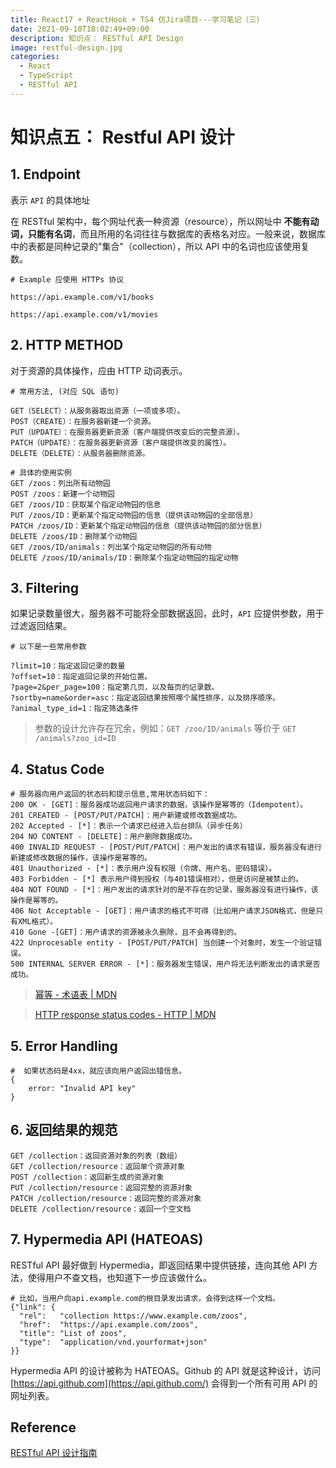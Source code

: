 ```yaml
---
title: React17 + ReactHook + TS4 仿Jira项目---学习笔记（三）
date: 2021-09-10T18:02:49+09:00
description: 知识点： RESTful API Design
image: restful-design.jpg
categories:
  - React
  - TypeScript
  - RESTful API
---
```


# 知识点五： Restful API 设计

## 1. Endpoint

表示 `API` 的具体地址

在 RESTful 架构中，每个网址代表一种资源（resource），所以网址中 **不能有动词，只能有名词**，而且所用的名词往往与数据库的表格名对应。一般来说，数据库中的表都是同种记录的"集合"（collection），所以 API 中的名词也应该使用复数。

```
# Example 应使用 HTTPs 协议

https://api.example.com/v1/books

https://api.example.com/v1/movies
```

## 2. HTTP METHOD

对于资源的具体操作，应由 HTTP 动词表示。

```
# 常用方法, (对应 SQL 语句)

GET（SELECT）：从服务器取出资源（一项或多项）。
POST（CREATE）：在服务器新建一个资源。
PUT（UPDATE）：在服务器更新资源（客户端提供改变后的完整资源）。
PATCH（UPDATE）：在服务器更新资源（客户端提供改变的属性）。
DELETE（DELETE）：从服务器删除资源。
```

```
# 具体的使用实例
GET /zoos：列出所有动物园
POST /zoos：新建一个动物园
GET /zoos/ID：获取某个指定动物园的信息
PUT /zoos/ID：更新某个指定动物园的信息（提供该动物园的全部信息）
PATCH /zoos/ID：更新某个指定动物园的信息（提供该动物园的部分信息）
DELETE /zoos/ID：删除某个动物园
GET /zoos/ID/animals：列出某个指定动物园的所有动物
DELETE /zoos/ID/animals/ID：删除某个指定动物园的指定动物
```

## 3. Filtering

如果记录数量很大，服务器不可能将全部数据返回，此时，`API` 应提供参数，用于过滤返回结果。

```
# 以下是一些常用参数

?limit=10：指定返回记录的数量
?offset=10：指定返回记录的开始位置。
?page=2&per_page=100：指定第几页，以及每页的记录数。
?sortby=name&order=asc：指定返回结果按照哪个属性排序，以及排序顺序。
?animal_type_id=1：指定筛选条件
```

> 参数的设计允许存在冗余，例如：`GET /zoo/ID/animals` 等价于 `GET /animals?zoo_id=ID`

## 4. Status Code

```
# 服务器向用户返回的状态码和提示信息,常用状态码如下：
200 OK - [GET]：服务器成功返回用户请求的数据，该操作是幂等的（Idempotent）。
201 CREATED - [POST/PUT/PATCH]：用户新建或修改数据成功。
202 Accepted - [*]：表示一个请求已经进入后台排队（异步任务）
204 NO CONTENT - [DELETE]：用户删除数据成功。
400 INVALID REQUEST - [POST/PUT/PATCH]：用户发出的请求有错误，服务器没有进行新建或修改数据的操作，该操作是幂等的。
401 Unauthorized - [*]：表示用户没有权限（令牌、用户名、密码错误）。
403 Forbidden - [*] 表示用户得到授权（与401错误相对），但是访问是被禁止的。
404 NOT FOUND - [*]：用户发出的请求针对的是不存在的记录，服务器没有进行操作，该操作是幂等的。
406 Not Acceptable - [GET]：用户请求的格式不可得（比如用户请求JSON格式，但是只有XML格式）。
410 Gone -[GET]：用户请求的资源被永久删除，且不会再得到的。
422 Unprocesable entity - [POST/PUT/PATCH] 当创建一个对象时，发生一个验证错误。
500 INTERNAL SERVER ERROR - [*]：服务器发生错误，用户将无法判断发出的请求是否成功。
```

> [幂等 - 术语表 | MDN](https://developer.mozilla.org/zh-CN/docs/Glossary/Idempotent)

> [HTTP response status codes - HTTP | MDN](https://developer.mozilla.org/en-US/docs/Web/HTTP/Status)

## 5. Error Handling

```
#  如果状态码是4xx，就应该向用户返回出错信息。
{
    error: "Invalid API key"
}
```

## 6. 返回结果的规范

```
GET /collection：返回资源对象的列表（数组）
GET /collection/resource：返回单个资源对象
POST /collection：返回新生成的资源对象
PUT /collection/resource：返回完整的资源对象
PATCH /collection/resource：返回完整的资源对象
DELETE /collection/resource：返回一个空文档
```

## 7. Hypermedia API (HATEOAS)

RESTful API 最好做到 Hypermedia，即返回结果中提供链接，连向其他 API 方法，使得用户不查文档，也知道下一步应该做什么。

```
# 比如，当用户向api.example.com的根目录发出请求，会得到这样一个文档。
{"link": {
  "rel":   "collection https://www.example.com/zoos",
  "href":  "https://api.example.com/zoos",
  "title": "List of zoos",
  "type":  "application/vnd.yourformat+json"
}}
```

Hypermedia API 的设计被称为 HATEOAS。Github 的 API 就是这种设计，访问 [https://api.github.com](https://api.github.com/) 会得到一个所有可用 API 的网址列表。

## Reference

[RESTful API 设计指南](https://www.ruanyifeng.com/blog/2014/05/restful_api.html)
